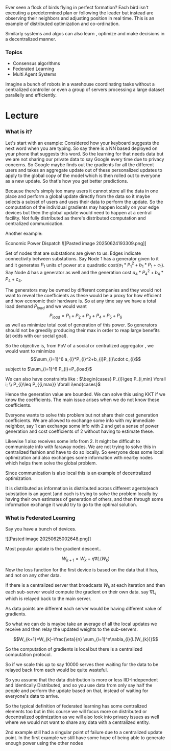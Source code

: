 
Ever seen a flock of birds flying in perfect formation? Each bird isn't executing a predetermined plan or following the leader but instead are observing their neighbors and adjusting position in real time. This is an example of distributed optimization and co-ordination.

Similarly systems and algos can also learn , optimize and make decisions in a decentralized manner.

### Topics 
- Consensus algorithms 
- Federated Learning
- Multi Agent Systems

Imagine a bunch of robots in a warehouse coordinating tasks without a centralized controller or even a group of servers processing a large dataset parallelly and efficiently.

# Lecture 
### What is it? 

Let's start with an example:
Considered how your keyboard suggests the next word when you are typing. So say there is a NN based deployed on your phone that suggests this word.  So the learning for that needs data but we are not sharing our private data to say Google every time due to privacy concerns. So Google maybe finds out the gradients for all the different users and takes an aggregate update out of these personalized updates to apply to the global copy of the model which is then rolled out to everyone as a new update. So that's how you get better predictions.

Because there's simply too many users it cannot store all the data in one place and perform a global update directly from the data so it maybe selects a subset of users and uses their data to perform the update. So the computation of the individual gradients may happen locally on your edge devices but then the global update would need to happen at a central facility. Not fully distributed as there's distributed computation and centralized communication.

Another example:

Economic Power Dispatch
![[Pasted image 20250624193309.png]]

Set of nodes that are substations are given to us. Edges indicate connectivity between substations. 
Say Node 1 has a generator given to it and it generates $P_1$ units of power at a quadratic cost($a_{1}*P_{1}^2+b_{1}*P_{1}+c_{1}$).
Say Node 4 has a generator as well and the generation cost $a_{4}*P_{4}^2+b_{4}*P_{4}+c_{4}$.

The generators may be owned by different companies and they would not want to reveal the coefficients as these would be a proxy for how efficient and how economic their hardware is. 
So at any time say we have a total load demand $P_{load}$ and we would want $$P_{load}=P_{1}+P_{2}+P_{3}+P_{4}+P_{5}+P_{6}$$as well as minimize total cost of generation of this power. So generators should not be greedily producing their max in order to reap large benefits (at odds with our social goal).

So the objective is, from PoV of a social or centralized aggregator , we would want to minimize $$\sum_{i=1}^6 a_{i}*P_{i}^2+b_{i}P_{i}\cdot c_{i}$$

subject to $\sum_{i=1}^6 P_{i}=P_{load}$

We can also have constraints like :
$\begin{cases} P_{i}\geq P_{i,min} \forall i; \\ P_{i}\leq P_{{i,max}}  \forall i\end{cases}$

Hence the generation value are bounded. We can solve this using KKT if we know the coefficients. The main issue arises when we do not know these coefficients.


Everyone wants to solve this problem but not share their cost generation coefficients. We are allowed to exchange some info with my immediate neighbor, say 1 can exchange some info with 2 and get a sense of power generation and cost coefficients of 2 without having to estimate these.

Likewise 1 also receives some info from 2. It might be difficult to communicate info with faraway nodes.
We are not trying to solve this in centralized fashion and have to do so locally. So everyone does some local optimization and also exchanges some information with nearby nodes which helps them solve the global problem.

Since communication is also local this is an example of decentralized optimization.

It is distributed as information is distributed across different agents(each substation is an agent )and each is trying to solve the problem locally by having their own estimates of generation of others, and then through some information exchange it would try to go to the optimal solution.

### What is Federated Learning

Say you have a bunch of devices.

![[Pasted image 20250625002648.png]]

Most popular update is the gradient descent..

$$W_{k+1}=W_{k}-\eta \nabla{L(W_{k})}$$

Now the loss function for the first device is based on the data that it has, and not on any other data.

If there is a centralized server that broadcasts $W_{k}$ at each iteration and then each sub-server would compute the gradient on their own data. say $\nabla{L_{i}}$ which is relayed back to the main server.

As data points are different each server would be having different value of gradients.

So what we can do is maybe take an average of all the local updates we receive and then relay the updated weights to the sub-servers.

$$W_{k+1}=W_{k}-\frac{\eta}{n} \sum_{i=1}^n\nabla_{i}{L(W_{k})}$$

So the computation of gradients is local but there is a centralized computation protocol.

So if we scale this up to say 10000 serves then waiting for the data to be relayed back from each would be quite wasteful.

So you assume that the data distribution is more or less IID-Independent and Identically Distributed, and so you use data from only say half the people and perform the update based on that, instead of waiting for everyone's data to arrive. 

So the typical definition of federated learning has some centralized elements too but in this course we will focus more on distributed or decentralized optimization as we will also look into privacy issues as well where we would not want to share any data with a centralized entity. 

2nd example still had a singular point of failure due to a centralized update point. In the first example we still have some hope of being able to generate enough power using the other nodes 
